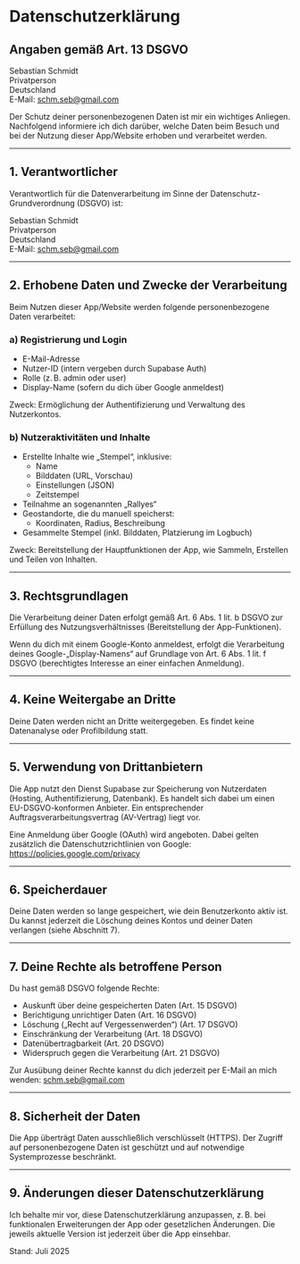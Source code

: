 # Datenschutzerklärung

## Angaben gemäß Art. 13 DSGVO

Sebastian Schmidt  
Privatperson  
Deutschland  
E-Mail: schm.seb@gmail.com  

Der Schutz deiner personenbezogenen Daten ist mir ein wichtiges Anliegen. Nachfolgend informiere ich dich darüber, welche Daten beim Besuch und bei der Nutzung dieser App/Website erhoben und verarbeitet werden.

---

## 1. Verantwortlicher

Verantwortlich für die Datenverarbeitung im Sinne der Datenschutz-Grundverordnung (DSGVO) ist:

Sebastian Schmidt  
Privatperson  
Deutschland  
E-Mail: schm.seb@gmail.com  

---

## 2. Erhobene Daten und Zwecke der Verarbeitung

Beim Nutzen dieser App/Website werden folgende personenbezogene Daten verarbeitet:

### a) Registrierung und Login

*   E-Mail-Adresse
*   Nutzer-ID (intern vergeben durch Supabase Auth)
*   Rolle (z. B. admin oder user)
*   Display-Name (sofern du dich über Google anmeldest)

Zweck: Ermöglichung der Authentifizierung und Verwaltung des Nutzerkontos.

### b) Nutzeraktivitäten und Inhalte

*   Erstellte Inhalte wie „Stempel“, inklusive:
    *   Name
    *   Bilddaten (URL, Vorschau)
    *   Einstellungen (JSON)
    *   Zeitstempel
*   Teilnahme an sogenannten „Rallyes“
*   Geostandorte, die du manuell speicherst:
    *   Koordinaten, Radius, Beschreibung
*   Gesammelte Stempel (inkl. Bilddaten, Platzierung im Logbuch)

Zweck: Bereitstellung der Hauptfunktionen der App, wie Sammeln, Erstellen und Teilen von Inhalten.

---

## 3. Rechtsgrundlagen

Die Verarbeitung deiner Daten erfolgt gemäß Art. 6 Abs. 1 lit. b DSGVO zur Erfüllung des Nutzungsverhältnisses (Bereitstellung der App-Funktionen).

Wenn du dich mit einem Google-Konto anmeldest, erfolgt die Verarbeitung deines Google-„Display-Namens“ auf Grundlage von Art. 6 Abs. 1 lit. f DSGVO (berechtigtes Interesse an einer einfachen Anmeldung).

---

## 4. Keine Weitergabe an Dritte

Deine Daten werden nicht an Dritte weitergegeben. Es findet keine Datenanalyse oder Profilbildung statt.

---

## 5. Verwendung von Drittanbietern

Die App nutzt den Dienst Supabase zur Speicherung von Nutzerdaten (Hosting, Authentifizierung, Datenbank). Es handelt sich dabei um einen EU-DSGVO-konformen Anbieter. Ein entsprechender Auftragsverarbeitungsvertrag (AV-Vertrag) liegt vor.

Eine Anmeldung über Google (OAuth) wird angeboten. Dabei gelten zusätzlich die Datenschutzrichtlinien von Google:
https://policies.google.com/privacy

---

## 6. Speicherdauer

Deine Daten werden so lange gespeichert, wie dein Benutzerkonto aktiv ist. Du kannst jederzeit die Löschung deines Kontos und deiner Daten verlangen (siehe Abschnitt 7).

---

## 7. Deine Rechte als betroffene Person

Du hast gemäß DSGVO folgende Rechte:

*   Auskunft über deine gespeicherten Daten (Art. 15 DSGVO)
*   Berichtigung unrichtiger Daten (Art. 16 DSGVO)
*   Löschung („Recht auf Vergessenwerden“) (Art. 17 DSGVO)
*   Einschränkung der Verarbeitung (Art. 18 DSGVO)
*   Datenübertragbarkeit (Art. 20 DSGVO)
*   Widerspruch gegen die Verarbeitung (Art. 21 DSGVO)

Zur Ausübung deiner Rechte kannst du dich jederzeit per E-Mail an mich wenden:
schm.seb@gmail.com

---

## 8. Sicherheit der Daten

Die App überträgt Daten ausschließlich verschlüsselt (HTTPS). Der Zugriff auf personenbezogene Daten ist geschützt und auf notwendige Systemprozesse beschränkt.

---

## 9. Änderungen dieser Datenschutzerklärung

Ich behalte mir vor, diese Datenschutzerklärung anzupassen, z. B. bei funktionalen Erweiterungen der App oder gesetzlichen Änderungen. Die jeweils aktuelle Version ist jederzeit über die App einsehbar.

Stand: Juli 2025
